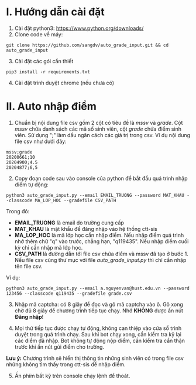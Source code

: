 # I. Hướng dẫn cài đặt  
1. Cài đặt python3: https://www.python.org/downloads/  
2. Clone code về máy:  
```
git clone https://github.com/sangdv/auto_grade_input.git && cd auto_grade_input
```

3. Cài đặt các gói cần thiết 
``` 
pip3 install -r requirements.txt  
```
4. Cài đặt trình duyệt chrome (nếu chưa có)

# II. Auto nhập điểm  
1. Chuẩn bị nội dung file csv gồm 2 cột có tiêu đề là *mssv* và *grade*. Cột *mssv* chứa danh sách các mã số sinh viên, cột *grade* chứa điểm sinh viên. Sử dụng ";" làm dấu ngăn cách các giá trị trong csv.
Ví dụ nội dung file csv như dưới đây: 
``` 
mssv;grade  
20200661;10  
20204900;4.5  
20204877;6,5  
```

2. Copy đoạn code sau vào console của python để bắt đầu quá trình nhập điểm tự động:
```
python3 auto_grade_input.py --email EMAIL_TRUONG --password MAT_KHAU --classcode MA_LOP_HOC --gradefile CSV_PATH
```
Trong đó:  
- **EMAIL_TRUONG** là email do trường cung cấp  
- **MAT_KHAU** là mật khẩu để đăng nhập vào hệ thống ctt-sis  
- **MA_LOP_HOC** là mã lớp học cần nhập điểm. Nếu nhập điểm quá trình nhớ thêm chữ "q" vào trước, chẳng hạn, "q119435". Nếu nhập điểm cuối kỳ chỉ cần nhập mã lớp học.  
- **CSV_PATH** là đường dẫn tới file csv chứa điểm và mssv đã tạo ở bước 1. Nếu file csv cùng thư mục với file *auto_grade_input.py* thì chỉ cần nhập tên file csv.

Ví dụ:
```
python3 auto_grade_input.py --email a.nguyenvan@hust.edu.vn --password 123456 --classcode q119435 --gradefile grade.csv
```

3. Nhập mã captcha: có 8 giây để đọc và gõ mã captcha vào ô. Gõ xong chờ đủ 8 giây để chương trình tiếp tục chạy. Nhớ **KHÔNG** được ấn nút **Đăng nhập**! 

4. Mọi thứ tiếp tục được chạy tự động, không can thiệp vào cửa sổ trình duyệt trong quá trình chạy. Sau khi bot chạy xong, cần kiểm tra kỹ lại các điểm đã nhập. Bot không tự động nộp điểm, cần kiểm tra cẩn thận trước khi ấn nút gửi điểm cho trường.   

**Lưu ý:** Chương trình sẽ hiển thị thông tin những sinh viên có trong file csv những không tìm thấy trong ctt-sis để nhập điểm. 

5. Ấn phím bất kỳ trên console chạy lệnh để thoát.